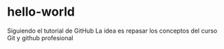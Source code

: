 # hello-world
Siguiendo el tutorial de GitHub
La idea es repasar los conceptos del curso Git y github profesional
